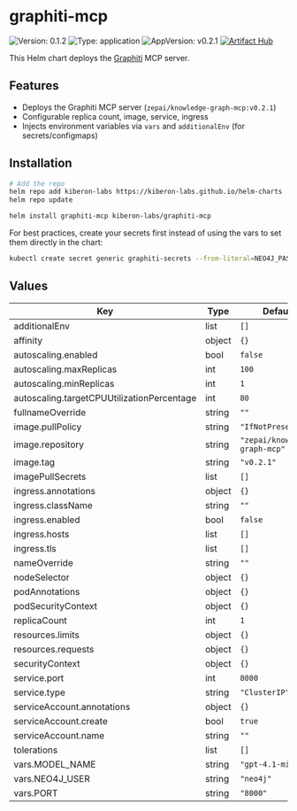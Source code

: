 # graphiti-mcp


![Version: 0.1.2](https://img.shields.io/badge/Version-0.1.2-informational?style=flat-square) ![Type: application](https://img.shields.io/badge/Type-application-informational?style=flat-square) ![AppVersion: v0.2.1](https://img.shields.io/badge/AppVersion-v0.2.1-informational?style=flat-square) [![Artifact Hub](https://img.shields.io/endpoint?url=https://artifacthub.io/badge/repository/kiberonlabs)](https://artifacthub.io/packages/search?repo=kiberonlabs)


This Helm chart deploys the [Graphiti](https://github.com/getzep/graphiti) MCP server.

## Features

- Deploys the Graphiti MCP server (`zepai/knowledge-graph-mcp:v0.2.1`)
- Configurable replica count, image, service, ingress
- Injects environment variables via `vars` and `additionalEnv` (for secrets/configmaps)

## Installation


```sh
# Add the repo 
helm repo add kiberon-labs https://kiberon-labs.github.io/helm-charts
helm repo update
```

```sh
helm install graphiti-mcp kiberon-labs/graphiti-mcp 
```
For best practices, create your secrets first instead of using the vars to set them directly in the chart:
```sh
kubectl create secret generic graphiti-secrets --from-literal=NEO4J_PASSWORD=yourpassword
```



## Values

| Key | Type | Default | Description |
|-----|------|---------|-------------|
| additionalEnv | list | `[]` |  |
| affinity | object | `{}` |  |
| autoscaling.enabled | bool | `false` |  |
| autoscaling.maxReplicas | int | `100` |  |
| autoscaling.minReplicas | int | `1` |  |
| autoscaling.targetCPUUtilizationPercentage | int | `80` |  |
| fullnameOverride | string | `""` |  |
| image.pullPolicy | string | `"IfNotPresent"` |  |
| image.repository | string | `"zepai/knowledge-graph-mcp"` |  |
| image.tag | string | `"v0.2.1"` |  |
| imagePullSecrets | list | `[]` |  |
| ingress.annotations | object | `{}` |  |
| ingress.className | string | `""` |  |
| ingress.enabled | bool | `false` |  |
| ingress.hosts | list | `[]` |  |
| ingress.tls | list | `[]` |  |
| nameOverride | string | `""` |  |
| nodeSelector | object | `{}` |  |
| podAnnotations | object | `{}` |  |
| podSecurityContext | object | `{}` |  |
| replicaCount | int | `1` |  |
| resources.limits | object | `{}` |  |
| resources.requests | object | `{}` |  |
| securityContext | object | `{}` |  |
| service.port | int | `8000` |  |
| service.type | string | `"ClusterIP"` |  |
| serviceAccount.annotations | object | `{}` |  |
| serviceAccount.create | bool | `true` |  |
| serviceAccount.name | string | `""` |  |
| tolerations | list | `[]` |  |
| vars.MODEL_NAME | string | `"gpt-4.1-mini"` |  |
| vars.NEO4J_USER | string | `"neo4j"` |  |
| vars.PORT | string | `"8000"` |  |


